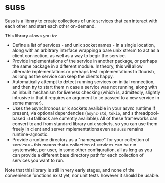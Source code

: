 # suss
Suss is a library to create collections of unix services that can interact with each other and start each other on-demand.

This library allows you to:
* Define a list of services - and unix socket names - in a single location, along with an arbitrary interface wrapping a bare unix stream to act as a client connection, as well as a way to begin the service.
* Provide implementations of the service in another package, or perhaps the same package in a different module. In theory, this will allow alternate implementations or perhaps test implementations to flourish, as long as the service can keep the clients happy.
* Automatically attempt to detect running services on initial connection, and then try to start them in case a service was not running, along with an inbuilt mechanism for liveness checking (which is, admittedly, slightly intrusive in that it requires an argument to be passed to a new service in some manner).
* Uses the asynchronous unix sockets available in your async runtime if present, via optional dependencies (`async-std`, `tokio`, and a threadpool-based `std` fallback are currently available). All of these frameworks can convert to and from standard library unix sockets, so you can use them freely in client and server implementations even as `suss` remains runtime-agnostic.
* Provide a runtime directory as a "namespace" for your collection of services - this means that a collection of services can be run systemwide, per user, in some other configuration, all as long as you can provide a different base directory path for each collection of services you want to run.


Note that this library is still in very early stages, and none of the convenience functions exist yet, nor unit tests, however it should be usable.
